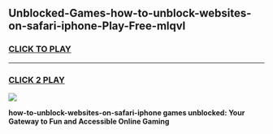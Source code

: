 
## Unblocked-Games-how-to-unblock-websites-on-safari-iphone-Play-Free-mlqvl
<h3>
<a href="https://premium76.site?title=how-to-unblock-websites-on-safari-iphone&ref=18A1">CLICK TO PLAY</a></h3>
<hr>

<h3>
<a href="https://premium76.site?title=how-to-unblock-websites-on-safari-iphone&ref=18A1">CLICK 2 PLAY</a>
  
</h3>

<a href="https://premium76.site?title=how-to-unblock-websites-on-safari-iphone&ref=18A1"><img src="https://clearcache.store/games.png"></a>


**how-to-unblock-websites-on-safari-iphone games unblocked: Your Gateway to Fun and Accessible Online Gaming**
